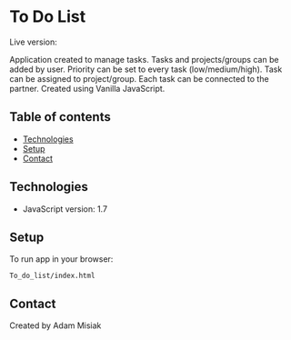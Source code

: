 # To Do List

Live version: 

Application created to manage tasks. Tasks and projects/groups can be added by user. Priority can be set to every task (low/medium/high). Task can be assigned to project/group. Each task can be connected to the partner.  Created using Vanilla JavaScript.


## Table of contents
* [Technologies](#technologies)
* [Setup](#setup)
* [Contact](#contact)

## Technologies
* JavaScript version: 1.7

## Setup
To run app in your browser:
```
To_do_list/index.html
```

## Contact
Created by Adam Misiak
